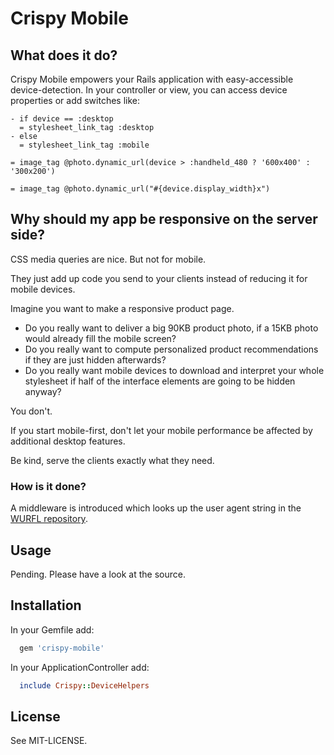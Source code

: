 # Crispy Mobile

## What does it do?

Crispy Mobile empowers your Rails application with easy-accessible device-detection.
In your controller or view, you can access device properties or add switches like:

``` haml
- if device == :desktop
  = stylesheet_link_tag :desktop
- else
  = stylesheet_link_tag :mobile

= image_tag @photo.dynamic_url(device > :handheld_480 ? '600x400' : '300x200')

= image_tag @photo.dynamic_url("#{device.display_width}x")
```

## Why should my app be responsive on the server side?

CSS media queries are nice. But not for mobile.

They just add up code you send to your clients instead of reducing it
for mobile devices.

Imagine you want to make a responsive product page.

* Do you really want to deliver a big 90KB product photo, if a
  15KB photo would already fill the mobile screen?
* Do you really want to compute personalized product recommendations if
  they are just hidden afterwards?
* Do you really want mobile devices to download and interpret your whole
  stylesheet if half of the interface elements are going to be hidden anyway?

You don't.

If you start mobile-first, don't let your mobile performance be affected by
additional desktop features.

Be kind, serve the clients exactly what they need.

### How is it done?

A middleware is introduced which looks up the user agent string in the
[WURFL repository](http://wurfl.sourceforge.net/).

## Usage

Pending. Please have a look at the source.

## Installation

In your Gemfile add:

``` ruby
  gem 'crispy-mobile'
```

In your ApplicationController add:

``` ruby
  include Crispy::DeviceHelpers
```

## License

See MIT-LICENSE.
